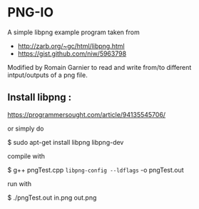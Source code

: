 # PNG-IO
  A simple libpng example program taken from
 * http://zarb.org/~gc/html/libpng.html
 * https://gist.github.com/niw/5963798
  
  Modified by Romain Garnier to read and write from/to
  different intput/outputs of a png file.
 ## Install libpng :
   https://programmersought.com/article/94135545706/
   
   or simply do 
   
 $ sudo apt-get install libpng libpng-dev
 
 compile with
 
 $ g++  pngTest.cpp `libpng-config --ldflags` -o pngTest.out
 
 run with 
 
 $ ./pngTest.out in.png out.png
 
 
 
